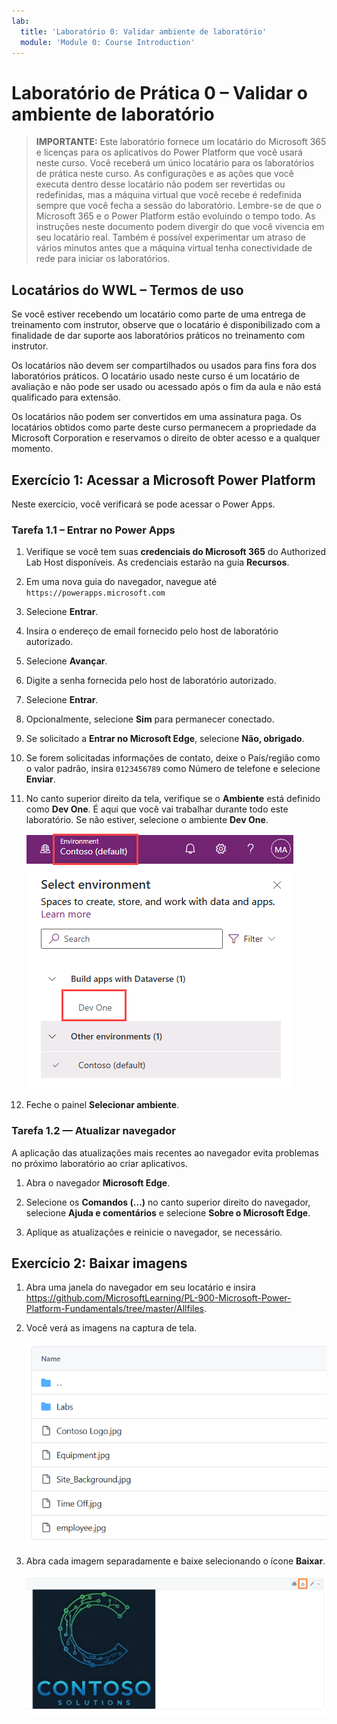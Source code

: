 ```yaml
---
lab:
  title: 'Laboratório 0: Validar ambiente de laboratório'
  module: 'Module 0: Course Introduction'
---
```


# Laboratório de Prática 0 – Validar o ambiente de laboratório

> **IMPORTANTE:** Este laboratório fornece um locatário do Microsoft 365 e licenças para os aplicativos do Power Platform que você usará neste curso. Você receberá um único locatário para os laboratórios de prática neste curso. As configurações e as ações que você executa dentro desse locatário não podem ser revertidas ou redefinidas, mas a máquina virtual que você recebe é redefinida sempre que você fecha a sessão do laboratório. Lembre-se de que o Microsoft 365 e o Power Platform estão evoluindo o tempo todo. As instruções neste documento podem divergir do que você vivencia em seu locatário real. Também é possível experimentar um atraso de vários minutos antes que a máquina virtual tenha conectividade de rede para iniciar os laboratórios.

## Locatários do WWL – Termos de uso

Se você estiver recebendo um locatário como parte de uma entrega de treinamento com instrutor, observe que o locatário é disponibilizado com a finalidade de dar suporte aos laboratórios práticos no treinamento com instrutor.

Os locatários não devem ser compartilhados ou usados para fins fora dos laboratórios práticos. O locatário usado neste curso é um locatário de avaliação e não pode ser usado ou acessado após o fim da aula e não está qualificado para extensão.

Os locatários não podem ser convertidos em uma assinatura paga. Os locatários obtidos como parte deste curso permanecem a propriedade da Microsoft Corporation e reservamos o direito de obter acesso e a qualquer momento.

## Exercício 1: Acessar a Microsoft Power Platform

Neste exercício, você verificará se pode acessar o Power Apps.

### Tarefa 1.1 – Entrar no Power Apps

1. Verifique se você tem suas **credenciais do Microsoft 365** do Authorized Lab Host disponíveis. As credenciais estarão na guia **Recursos**.

1. Em uma nova guia do navegador, navegue até `https://powerapps.microsoft.com`

1. Selecione **Entrar**.

1. Insira o endereço de email fornecido pelo host de laboratório autorizado.

1. Selecione **Avançar**.

1. Digite a senha fornecida pelo host de laboratório autorizado.

1. Selecione **Entrar**.

1. Opcionalmente, selecione **Sim** para permanecer conectado.

1. Se solicitado a **Entrar no Microsoft Edge**, selecione **Não, obrigado**.

1. Se forem solicitadas informações de contato, deixe o País/região como o valor padrão, insira `0123456789` como Número de telefone e selecione **Enviar**.

1. No canto superior direito da tela, verifique se o **Ambiente** está definido como **Dev One**. É aqui que você vai trabalhar durante todo este laboratório. Se não estiver, selecione o ambiente **Dev One**.

    ![Seletor de ambiente.](media/select-dev-one-environment.png)

1. Feche o painel **Selecionar ambiente**.

### Tarefa 1.2 — Atualizar navegador

A aplicação das atualizações mais recentes ao navegador evita problemas no próximo laboratório ao criar aplicativos.

1. Abra o navegador **Microsoft Edge**.

1. Selecione os **Comandos (...)** no canto superior direito do navegador, selecione **Ajuda e comentários** e selecione **Sobre o Microsoft Edge**.

1. Aplique as atualizações e reinicie o navegador, se necessário.

## Exercício 2: Baixar imagens

1. Abra uma janela do navegador em seu locatário e insira https://github.com/MicrosoftLearning/PL-900-Microsoft-Power-Platform-Fundamentals/tree/master/Allfiles.
1. Você verá as imagens na captura de tela.

    ![Arquivos de imagem.](media/images.png)

1. Abra cada imagem separadamente e baixe selecionando o ícone **Baixar**.

    ![Imagem do botão de download.](media/download-image.png)
